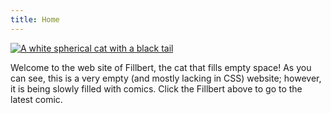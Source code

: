 ```yaml
---
title: Home
---
```

[![A white spherical cat with a black tail]({{"/img/fillbert.svg"|relative_url}})]({{site.posts[0].url|relative_url}})

Welcome to the web site of Fillbert, the cat that fills empty space! As you can see, this is a very empty (and mostly lacking in CSS) website; however, it is being slowly filled with comics. Click the Fillbert above to go to the latest comic.
